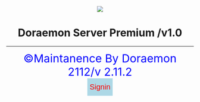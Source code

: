 <html>
<head>
<link rel="shortcut icon" type="image/png" href="DORAEMON1.png">
<center><img src="https://spat-cloud.github.io/data/DORAEMON1.png"></center>
<h1><center>Doraemon Server Premium /v1.0</center></h1>
</head>
<body>
<hr><center style="font-size:30px;color:blue;">&copy;Maintanence By Doraemon 2112/v 2.11.2</center>
<center><a href="https://spat-cloud.github.io/data/Doraemon Server v1.0/Server-Admin.html" style="text-decoration:none;"><button style="background-color:lightblue;color:red;font-size:20px;padding:12px 6px;border:none;">Signin</button></a>
</body>
</html>
